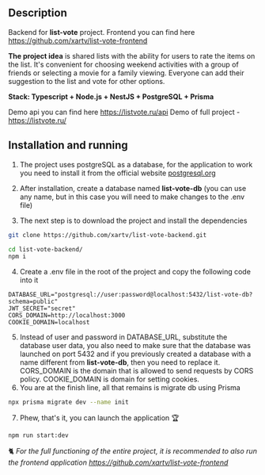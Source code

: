 ## Description

Backend for **list-vote** project. 
Frontend you can find here https://github.com/xartv/list-vote-frontend

**The project idea** is shared lists with the ability for users to rate the items on the list. It's convenient for choosing weekend activities with a group of friends or selecting a movie for a family viewing. Everyone can add their suggestion to the list and vote for other options.

**Stack: Typescript + Node.js + NestJS + PostgreSQL + Prisma**

Demo api you can find here https://listvote.ru/api
Demo of full project - https://listvote.ru/

## Installation and running

1. The project uses postgreSQL as a database, for the application to work you need to install it from the official website [postgresql.org](https://www.postgresql.org/)

2. After installation, create a database named **list-vote-db** (you can use any name, but in this case you will need to make changes to the .env file)

3. The next step is to download the project and install the dependencies
```bash
git clone https://github.com/xartv/list-vote-backend.git
```
```bash
cd list-vote-backend/
npm i
```
4. Create a .env file in the root of the project and copy the following code into it
```
DATABASE_URL="postgresql://user:password@localhost:5432/list-vote-db?schema=public"
JWT_SECRET="secret"
CORS_DOMAIN=http://localhost:3000
COOKIE_DOMAIN=localhost
```
5. Instead of user and password in DATABASE_URL, substitute the database user data, you also need to make sure that the database was launched on port 5432 and if you previously created a database with a name different from **list-vote-db**, then you need to replace it. CORS_DOMAIN is the domain that is allowed to send requests by CORS policy. COOKIE_DOMAIN is domain for setting cookies.
6. You are at the finish line, all that remains is migrate db using Prisma
```bash
npx prisma migrate dev --name init
```
7. Phew, that's it, you can launch the application 🏆
```bash
npm run start:dev
```
🐈 *For the full functioning of the entire project, it is recommended to also run the frontend application https://github.com/xartv/list-vote-frontend* 

